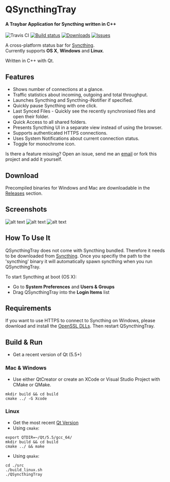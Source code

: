 QSyncthingTray
=============
#### A Traybar Application for Syncthing written in C++ 

![Travis CI](https://travis-ci.org/sieren/QSyncthingTray.svg?branch=master "Travis CI
Status") [![Build
status](https://ci.appveyor.com/api/projects/status/6a88vmt8vxpdhcml/branch/master?svg=true)](https://ci.appveyor.com/project/sieren/qsyncthingtray/branch/master)
[![Downloads](https://img.shields.io/github/downloads/sieren/QSyncthingTray/total.svg "Downloads")](https://github.com/sieren/QSyncthingTray/releases)
[![Issues](https://img.shields.io/github/issues/sieren/QSyncthingTray.svg
"Issues")](https://github.com/sieren/QSyncthingTray/issues)



A cross-platform status bar for [Syncthing](http://syncthing.net/).  
Currently supports **OS X**, **Windows** and **Linux**.

Written in C++ with Qt.

## Features

+ Shows number of connections at a glance.
+ Traffic statistics about incoming, outgoing and total throughput.
+ Launches Syncthing and Syncthing-iNotifier if specified.
+ Quickly pause Syncthing with one click.
+ Last Synced Files - Quickly see the recently synchronised files and open their folder.
+ Quick Access to all shared folders.
+ Presents Syncthing UI in a separate view instead of using the browser.
+ Supports authenticated HTTPS connections.
+ Uses System Notifications about current connection status.
+ Toggle for monochrome icon.

Is there a feature missing? Open an issue, send me an [email](mailto:info@s-r-n.de) or fork this project and add it yourself.



## Download

Precompiled binaries for Windows and Mac are downloadable in the [Releases](https://github.com/sieren/QSyncthingTray/releases) section.

## Screenshots

![alt text](https://raw.githubusercontent.com/sieren/QSyncthingTray/master/media/qsyncthingtray.png "Mac OSX ")
![alt text](https://raw.githubusercontent.com/sieren/QSyncthingTray/master/media/qsyncthingubuntu.png "Ubuntu")
![alt text](https://raw.githubusercontent.com/sieren/QSyncthingTray/master/media/qsyncthingtraywin.png "Windows")



## How To Use It
QSyncthingTray does not come with Syncthing bundled. Therefore it needs to be downloaded from [Syncthing](http://syncthing.net/).
Once you specifiy the path to the 'syncthing' binary it will automatically spawn syncthing when you run QSyncthingTray.

To start Syncthing at boot (OS X):

+ Go to **System Preferences** and **Users & Groups**
+ Drag QSyncthingTray into the **Login Items** list

## Requirements
If you want to use HTTPS to connect to Syncthing on Windows, please download and install the [OpenSSL DLLs](http://slproweb.com/products/Win32OpenSSL.html). Then restart QSyncthingTray.

## Build & Run
+ Get a recent version of Qt (5.5+)  

### Mac & Windows
+ Use either QtCreator or create an XCode or Visual Studio Project with CMake or QMake.  
```
mkdir build && cd build  
cmake ../ -G Xcode
```

### Linux
+ Get the most recent [Qt Version](http://www.qt.io/download/)
+ Using `cmake`: 
```
export QTDIR=~/Qt/5.5/gcc_64/
mkdir build && cd build
cmake ../ && make
```

+ Using `qmake`: 
```
cd ./src  
./build_linux.sh  
./QSyncthingTray
```
